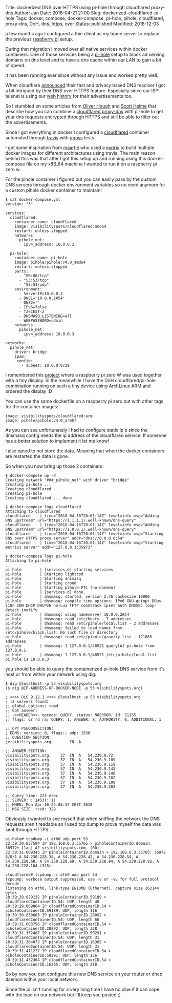 Title:       dockerized DNS over HTTPS using pi-hole through cloudflared proxy-dns
Author:      Jan
Date: 	     2018-04-21 21:00
Slug:	     dockerized-cloudflared-pi-hole
Tags: 	     docker, compose, docker-compose, pi-hole, pihole, cloudflared, proxy-dns, DoH, dns, https, over
Status:	     published
Modified:    2018-12-03

a few months ago I configured a thin client as my home server to replace the previous [raspberry pi](https://visibilityspots.org/raspberry-pi.html) setup.

During that migration I moved over all native services within docker containers. One of those services being a [pi-hole](https://pi-hole.net) setup to block ad serving domains on dns level and to have a dns cache within our LAN to gain a bit of speed.

It has been running ever since without any issue and worked pretty well.

When cloudflare [announced](https://blog.cloudflare.com/announcing-1111/) their fast and privacy based DNS resolver I got a bit intrigued by their DNS over HTTPS feature. Especially since our ISP telenet is using our [web history](http://www.forceflow.be/2016/09/14/aanpassingen-privacybeleid-telenet/) for their advertisements too.

So I stumbled on some articles from [Oliver Hough](https://oliverhough.cloud/blog/configure-pihole-with-dns-over-https/) and [Scott Helme](https://scotthelme.co.uk/securing-dns-across-all-of-my-devices-with-pihole-dns-over-https-1-1-1-1/) that describe how you can combine a [cloudflared proxy-dns](https://developers.cloudflare.com/1.1.1.1/dns-over-https/cloudflared-proxy/) with pi-hole to get your dns requests encrypted through HTTPS and still be able to filter out the advertisements.

Since I got everything in docker I configured a [cloudflared](https://hub.docker.com/r/visibilityspots/cloudflared/) container automated through [travis](https://travis-ci.org/visibilityspots/dockerfile-cloudflared) with [dgoss](https://github.com/aelsabbahy/goss/tree/master/extras/dgoss) tests.

I got some inspiration from [maartje](https://twitter.com/MaartjeME) who used a [matrix](https://github.com/meyskens/docker-cloudflared/blob/master/.travis.yml) to build multiple docker images for different architectures using travis. The main reason behind this was that after I got this setup up and running using this docker-compose file on my x86_64 machine I wanted to run it on a raspberry pi zero w.

For the pihole container I figured out you can easily pass by the custom DNS servers through docker environment variables so no need anymore for a custom pihole docker container to maintain!


```
$ cat docker-compose.yml
version: "3"

services:
  cloudflared:
    container_name: cloudflared
    image: visibilityspots/cloudflared:amd64
    restart: unless-stopped
    networks:
      pihole_net:
        ipv4_address: 10.0.0.2

  pi-hole:
    container_name: pi-hole
    image: pihole/pihole:v4.0_amd64
    restart: unless-stopped
    ports:
      - "80:80/tcp"
      - "53:53/tcp"
      - "53:53/udp"
    environment:
      - ServerIP=10.0.0.3
      - DNS1='10.0.0.2#54'
      - DNS2=''
      - IPv6=false
      - TZ=CEST-2
      - DNSMASQ_LISTENING=all
      - WEBPASSWORD=admin
    networks:
      pihole_net:
        ipv4_address: 10.0.0.3

networks:
  pihole_net:
    driver: bridge
    ipam:
     config:
       - subnet: 10.0.0.0/29
```

I remembered this [project](https://learn.adafruit.com/pi-hole-ad-blocker-with-pi-zero-w) where a raspberry pi zero W was used together with a tiny display. In the meanwhile I have the DoH cloudflared/pi-hole combination running on such a tiny device using [ArchLinux ARM](https://archlinuxarm.org) and ordered the display :D

You can use the same dockerfile on a raspberry pi zero but with other tags for the container images:

```
image: visibilityspots/cloudflared:arm
image: pihole/pihole:v4.0_armhf
```

As you can see unfortunately I had to configure static ip's since the dnsmasq config needs the ip address of the cloudflared service. If someone has a better solution to implement it let me know!

I also opted to not store the data. Meaning that when the docker containers are restarted the data is gone.

So when you now bring up those 2 containers:

```
$ docker-compose up -d
Creating network "###_pihole_net" with driver "bridge"
Creating pi-hole ...
Creating cloudflared ...
Creating pi-hole
Creating cloudflared ... done
```

```
$ docker-compose logs cloudflared
Attaching to cloudflared
cloudflared    | time="2018-04-16T20:01:14Z" level=info msg="Adding DNS upstream" url="https://1.1.1.1/.well-known/dns-query"
cloudflared    | time="2018-04-16T20:01:14Z" level=info msg="Adding DNS upstream" url="https://1.0.0.1/.well-known/dns-query"
cloudflared    | time="2018-04-16T20:01:14Z" level=info msg="Starting DNS over HTTPS proxy server" addr="dns://0.0.0.0:54"
cloudflared    | time="2018-04-16T20:01:14Z" level=info msg="Starting metrics server" addr="127.0.0.1:35973"
```

```
$ docker-compose logs pi-hole
Attaching to pi-hole
...
pi-hole        | [services.d] starting services
pi-hole        | Starting lighttpd
pi-hole        | Starting dnsmasq
pi-hole        | Starting crond
pi-hole        | Starting pihole-FTL (no-daemon)
pi-hole        | [services.d] done.
pi-hole        | dnsmasq: started, version 2.76 cachesize 10000
pi-hole        | dnsmasq: compile time options: IPv6 GNU-getopt DBus i18n IDN DHCP DHCPv6 no-Lua TFTP conntrack ipset auth DNSSEC loop-detect inotify
pi-hole        | dnsmasq: using nameserver 10.0.0.2#54
pi-hole        | dnsmasq: read /etc/hosts - 7 addresses
pi-hole        | dnsmasq: read /etc/pihole/local.list - 2 addresses
pi-hole        | dnsmasq: failed to load names from /etc/pihole/black.list: No such file or directory
pi-hole        | dnsmasq: read /etc/pihole/gravity.list - 121065 addresses
pi-hole        | dnsmasq: 1 127.0.0.1/48521 query[A] pi.hole from 127.0.0.1
pi-hole        | dnsmasq: 1 127.0.0.1/48521 /etc/pihole/local.list pi.hole is 10.0.0.3
```

you should be able to query the containerized pi-hole DNS service from it's host or from within your netwerk using dig:

```
$ dig @localhost -p 53 visibilityspots.org
($ dig @IP-ADDRESS-OF-DOCKER-NODE -p 53 visibilityspots.org)

; <<>> DiG 9.12.1 <<>> @localhost -p 53 visibilityspots.org
; (2 servers found)
;; global options: +cmd
;; Got answer:
;; ->>HEADER<<- opcode: QUERY, status: NOERROR, id: 51155
;; flags: qr rd ra; QUERY: 1, ANSWER: 8, AUTHORITY: 0, ADDITIONAL: 1

;; OPT PSEUDOSECTION:
; EDNS: version: 0, flags:; udp: 1536
;; QUESTION SECTION:
;visibilityspots.org.		IN	A

;; ANSWER SECTION:
visibilityspots.org.	37	IN	A	54.230.9.72
visibilityspots.org.	37	IN	A	54.230.9.109
visibilityspots.org.	37	IN	A	54.230.9.119
visibilityspots.org.	37	IN	A	54.230.9.143
visibilityspots.org.	37	IN	A	54.230.9.148
visibilityspots.org.	37	IN	A	54.230.9.182
visibilityspots.org.	37	IN	A	54.230.9.188
visibilityspots.org.	37	IN	A	54.230.9.203

;; Query time: 223 msec
;; SERVER: ::1#53(::1)
;; WHEN: Mon Apr 16 22:05:37 CEST 2018
;; MSG SIZE  rcvd: 328

```

Obviously I wanted to see myself that when sniffing the network the DNS requests aren't readable so I used tcp dump to prove myself the data was sent through HTTPS
```
pi-hole# tcpdump -i eth0 udp port 53
22:39:30.837594 IP 192.168.0.3.35765 > piholeContainerID.domain: 36972+ [1au] A? visibilityspots.com. (60)
22:39:31.009345 IP piholeContainerID.domain > 192.168.0.3.35765: 36972 8/0/1 A 54.230.228.38, A 54.230.228.42, A 54.230.228.54, A 54.230.228.68, A 54.230.228.69, A 54.230.228.84, A 54.230.228.92, A 54.230.228.104 (328)
```

```
cloudflared# tcpdump -i eth0 udp port 54
tcpdump: verbose output suppressed, use -v or -vv for full protocol decode
listening on eth0, link-type EN10MB (Ethernet), capture size 262144 bytes
20:39:29.029132 IP piholeContainerID.59189 > cloudflaredContainerID.54: UDP, length 40
20:39:29.069864 IP cloudflaredContainerID.54 > piholeContainerID.59189: UDP, length 116
20:39:30.838803 IP piholeContainerID.28892 > cloudflaredContainerID.54: UDP, length 60
20:39:31.003756 IP cloudflaredContainerID.54 > piholeContainerID.28892: UDP, length 328
20:39:31.352487 IP piholeContainerID.50291 > cloudflaredContainerID.54: UDP, length 31
20:39:31.364073 IP piholeContainerID.16365 > cloudflaredContainerID.54: UDP, length 31
20:39:31.411227 IP cloudflaredContainerID.54 > piholeContainerID.50291: UDP, length 156
20:39:31.432364 IP cloudflaredContainerID.54 > piholeContainerID.16365: UDP, length 218
```

So by now you can configure this new DNS service on your router or dhcp daemon within your local network.

Since the pi isn't running for a very long time I have no clue if it can cope with the load on our network but I'll keep you posted ;)
